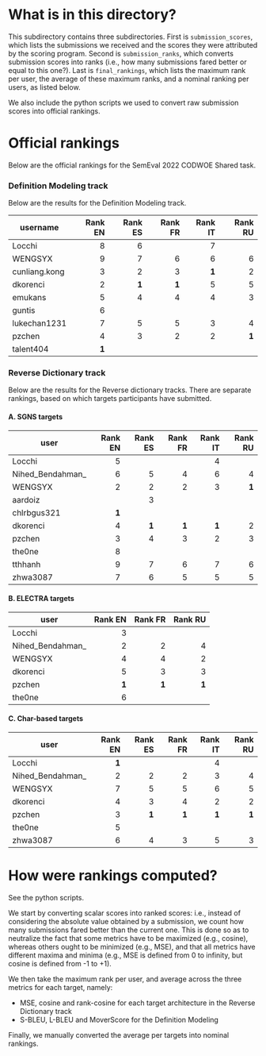 # What is in this directory?

This subdirectory contains three subdirectories.
First is `submission_scores`, which lists the submissions we received and the scores they were attributed by the scoring program.
Second is `submission_ranks`, which converts submission scores into ranks (i.e., how many submissions fared better or equal to this one?).
Last is `final_rankings`, which lists the maximum rank per user, the average of these maximum ranks, and a nominal ranking per users, as listed below.

We also include the python scripts we used to convert raw submission scores into official rankings.

# Official rankings

Below are the official rankings for the SemEval 2022 CODWOE Shared task.

### Definition Modeling track

Below are the results for the Definition Modeling track.

| username      | Rank EN | Rank ES | Rank FR | Rank IT | Rank RU
|---------------|--------:|--------:|--------:|--------:|--------:
| Locchi        | 8       | 6       |         | 7       |
| WENGSYX       | 9       | 7       | 6       | 6       | 6
| cunliang.kong | 3       | 2       | 3       | **1**   | 2
| dkorenci      | 2       | **1**   | **1**   | 5       | 5
| emukans       | 5       | 4       | 4       | 4       | 3
| guntis        | 6       |         |         |         |
| lukechan1231  | 7       | 5       | 5       | 3       | 4
| pzchen        | 4       | 3       | 2       | 2       | **1**   
| talent404     | **1**   |         |         |         |

### Reverse Dictionary track

Below are the results for the Reverse dictionary tracks.
There are separate rankings, based on which targets participants have submitted.

#### A. SGNS targets

| user             | Rank EN | Rank ES | Rank FR | Rank IT | Rank RU
|------------------|--------:|--------:|--------:|--------:|--------:
| Locchi           | 5       |         |         | 4       |
| Nihed_Bendahman_ | 6       | 5       | 4       | 6       | 4
| WENGSYX          | 2       | 2       | 2       | 3       | **1**   
| aardoiz          |         | 3       |         |         |
| chlrbgus321      | **1**   |         |         |         |
| dkorenci         | 4       | **1**   | **1**   | **1**   | 2
| pzchen           | 3       | 4       | 3       | 2       | 3
| the0ne           | 8       |         |         |         |
| tthhanh          | 9       | 7       | 6       | 7       | 6
| zhwa3087         | 7       | 6       | 5       | 5       | 5

#### B. ELECTRA targets

| user             | Rank EN | Rank FR | Rank RU
|------------------|--------:|--------:|--------:
| Locchi           | 3       |         |
| Nihed_Bendahman_ | 2       | 2       | 4
| WENGSYX          | 4       | 4       | 2
| dkorenci         | 5       | 3       | 3
| pzchen           | **1**   | **1**   | **1**   
| the0ne           | 6       |         |


#### C. Char-based targets

| user             | Rank EN | Rank ES | Rank FR | Rank IT | Rank RU
|------------------|--------:|--------:|--------:|--------:|--------:
| Locchi           | **1**   |         |         | 4       |
| Nihed_Bendahman_ | 2       | 2       | 2       | 3       | 4
| WENGSYX          | 7       | 5       | 5       | 6       | 5
| dkorenci         | 4       | 3       | 4       | 2       | 2
| pzchen           | 3       | **1**   | **1**   | **1**   | **1**   
| the0ne           | 5       |         |         |         |
| zhwa3087         | 6       | 4       | 3       | 5       | 3


# How were rankings computed?

See the python scripts.

We start by converting scalar scores into ranked scores: i.e., instead of considering the absolute value obtained by a submission, we count how many submissions fared better than the current one.
This is done so as to neutralize the fact that some metrics have to be maximized (e.g., cosine), whereas others ought to be minimized (e.g., MSE), and that all metrics have different maxima and minima (e.g., MSE is defined from 0 to infinity, but cosine is defined from -1 to +1).

We then take the maximum rank per user, and average across the three metrics for each target, namely:
 - MSE, cosine and rank-cosine for each target architecture in the Reverse Dictionary track
 - S-BLEU, L-BLEU and MoverScore for the Definition Modeling

Finally, we manually converted the average per targets into nominal rankings.
